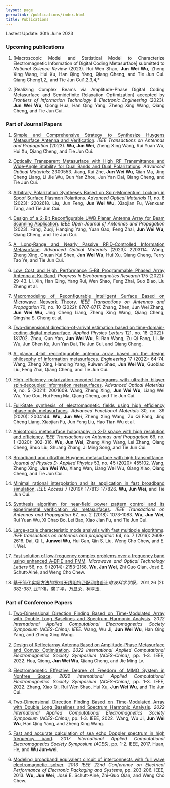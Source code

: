 ```yaml
---
layout: page
permalink: /publications/index.html
title: Publications
---
```

<style>body {text-align: justify}</style>

Lastest Update: 30th June 2023&nbsp;

### Upcoming publications

1. [Macroscopic Model and Statistical Model to Characterize Electromagnetic Information of Digital Coding Metasurface] submitted to *National Science Review* (2023). Rui Wen Shao, **Jun Wei Wu**, Zheng Xing Wang, Hui Xu, Han Qing Yang, Qiang Cheng, and Tie Jun Cui.
Qiang Cheng1,2,, and Tie Jun Cui1,2,3,4,*

2. [Realizing Complex Beams via Amplitude-Phase Digital Coding Metasurface and Semidefinite Relaxation Optimization] accepted by *Frontiers of Information Technology & Electronic Engineering* (2023). **Jun Wei Wu**, Qiong Hua, Han Qing Yang, Zheng Xing Wang, Qiang Cheng, and Tie Jun Cui.


### Part of Journal Papers

1. [Simple and Comprehensive Strategy to Synthesize Huygens Metasurface Antenna and Verification](https://ieeexplore.ieee.org/abstract/document/10147911/). *IEEE Transactions on Antennas and Propagation* (2023). **Wu, Jun Wei**, Zheng Xing Wang, Rui Yuan Wu, Hui Xu, Qiang Cheng, and Tie Jun Cui. 

2. [Optically Transparent Metasurface with High RF Transmittance and Wide‐Angle Stability for Dual Bands and Dual Polarizations](https://onlinelibrary.wiley.com/doi/abs/10.1002/adom.202300553). *Advanced Optical Materials*: 2300553. Jiang, Rui Zhe, **Jun Wei Wu**, Qian Ma, Jing Cheng Liang, Li Jie Wu, Qun Yan Zhou, Jun Yan Dai, Qiang Cheng, and Tie Jun Cui.

4. [Arbitrary Polarization Syntheses Based on Spin‐Momentum Locking in Spoof Surface Plasmon Polaritons](https://onlinelibrary.wiley.com/doi/abs/10.1002/adom.202202618). *Advanced Optical Materials* 11, no. 8 (2023): 2202618. Liu, Jun Feng, **Jun Wei Wu**, Xiaojian Fu, Wenxuan Tang, and Tie Jun Cui. 

4. [Design of a 2-Bit Reconfigurable UWB Planar Antenna Array for Beam Scanning Application](https://ieeexplore.ieee.org/abstract/document/10008041/). *IEEE Open Journal of Antennas and Propagation* (2023). Fang, Zuqi, Hanqing Yang, Yuan Gao, Feng Zhai, **Jun Wei Wu**, Qiang Cheng, and Tie Jun Cui. 

6. [A Long‐Range and Nearly Passive RFID‐Controlled Information Metasurface](https://onlinelibrary.wiley.com/doi/abs/10.1002/adom.202203114). *Advanced Optical Materials* (2023): 2203114. Wang, Zheng Xing, Chuan Kui Shen, **Jun Wei Wu**, Hui Xu, Qiang Cheng, Terry Tao Ye, and Tie Jun Cui. 

3. [Low Cost and High Performance 5-Bit Programmable Phased Array Antenna at Ku-Band](https://www.jpier.org/PIER/pier.php?paper=22052806). *Progress In Electromagnetics Research* 175 (2022): 29-43. Li, Xin, Han Qing, Yang Rui, Wen Shao, Feng Zhai, Guo Biao, Liu Zheng et al.

4. [Macromodeling of Reconfigurable Intelligent Surface Based on Microwave Network Theory](https://ieeexplore.ieee.org/abstract/document/9818951/). *IEEE Transactions on Antennas and Propagation* 70, no. 10 (2022): 8707-8717. Zhang, Zhen, Jun Wei Zhang, **Jun Wei Wu**, Jing Cheng Liang, Zheng Xing Wang, Qiang Cheng, Qingsha S. Cheng et al.

5. [Two-dimensional direction-of-arrival estimation based on time-domain-coding digital metasurface](https://aip.scitation.org/doi/abs/10.1063/5.0124291). *Applied Physics Letters* 121, no. 18 (2022): 181702. Zhou, Qun Yan, **Jun Wei Wu**, Si Ran Wang, Zu Qi Fang, Li Jie Wu, Jun Chen Ke, Jun Yan Dai, Tie Jun Cui, and Qiang Cheng. 

6. [A planar 4-bit reconfigurable antenna array based on the design philosophy of information metasurfaces](https://www.sciencedirect.com/science/article/pii/S2095809922004842). *Engineering* 17 (2022): 64-74. Wang, Zheng Xing, Hanqing Yang, Ruiwen Shao, **Jun Wei Wu**, Guobiao Liu, Feng Zhai, Qiang Cheng, and Tie Jun Cui. 

1. [High efficiency polarization‐encoded holograms with ultrathin bilayer spin‐decoupled information metasurfaces](https://onlinelibrary.wiley.com/doi/abs/10.1002/adom.202001609). *Advanced Optical Materials* 9, no. 5 (2021): 2001609. Wang, Zheng Xing, **Jun Wei Wu**, Liang Wei Wu, Yue Gou, Hui Feng Ma, Qiang Cheng, and Tie Jun Cui. 

7. [Full‐State synthesis of electromagnetic fields using high efficiency phase‐only metasurfaces](https://onlinelibrary.wiley.com/doi/abs/10.1002/adfm.202004144). *Advanced Functional Materials* 30, no. 39 (2020): 2004144. **Wu, Jun Wei**, Zheng Xing Wang, Zu Qi Fang, Jing Cheng Liang, Xiaojian Fu, Jun Feng Liu, Hao Tian Wu et al. 

9. [Anisotropic metasurface holography in 3-D space with high resolution and efficiency](https://ieeexplore.ieee.org/abstract/document/9142349/). *IEEE Transactions on Antennas and Propagation* 69, no. 1 (2020): 302-316. **Wu, Jun Wei**, Zheng Xing Wang, Lei Zhang, Qiang Cheng, Shuo Liu, Shuang Zhang, Ji Ming Song, and Tie Jun Cui. 

1. [Broadband and ultrathin Huygens metasurface with high transmittance](https://iopscience.iop.org/article/10.1088/1361-6463/aba460/meta). *Journal of Physics D: Applied Physics* 53, no. 45 (2020): 455102. Wang, Zheng Xing, **Jun Wei Wu**, Xiang Wan, Liang Wei Wu, Qiang Xiao, Qiang Cheng, and Tie Jun Cui. 
 
10. [Minimal rational interpolation and its application in fast broadband simulation](https://ieeexplore.ieee.org/abstract/document/8928585/). *IEEE Access* 7 (2019): 177813-177826. **Wu, Jun Wei**, and Tie Jun Cui. 

8. [Synthesis algorithm for near-field power pattern control and its experimental verification via metasurfaces](https://ieeexplore.ieee.org/abstract/document/8542678/). *IEEE Transactions on Antennas and Propagation* 67, no. 2 (2018): 1073-1083. **Wu, Jun Wei**, Rui Yuan Wu, Xi Chao Bo, Lei Bao, Xiao Jian Fu, and Tie Jun Cui. 

1. [Large-scale characteristic mode analysis with fast multipole algorithms](https://ieeexplore.ieee.org/abstract/document/7399686/). *IEEE transactions on antennas and propagation* 64, no. 7 (2016): 2608-2616. Dai, Qi I., **Junwei Wu**, Hui Gan, Qin S. Liu, Weng Cho Chew, and E. I. Wei. 
 
11. [Fast solution of low‐frequency complex problems over a frequency band using enhanced A‐EFIE and FMM](https://onlinelibrary.wiley.com/doi/abs/10.1002/mop.28528). *Microwave and Optical Technology Letters* 56, no. 9 (2014): 2153-2158. **Wu, Jun Wei**, Zhi Guo Qian, José E. Schutt‐Ainé, and Weng Cho Chew. 

12. [基于简化实频方法的宽带天线阻抗匹配网络设计](http://www.cjors.cn/article/id/1370)*电波科学学报*，2011,26 (2): 382-387. 武军伟，龚子平，万显荣，柯亨玉.

### Part of Conference Papers

1. [Two-Dimensional Direction Finding Based on Time-Modulated Array with Double Long Baselines and Spectrum Harmonic Analysis](https://ieeexplore.ieee.org/abstract/document/10065308). *2022 International Applied Computational Electromagnetics Society Symposium (ACES-China). IEEE.* Wang, Wu Ji, **Jun Wei Wu**, Han Qing Yang, and Zheng Xing Wang.

2. [Design of Reflectarray Antenna Based on Amplitude-Phase Metasurface and Convex Optimization](https://ieeexplore.ieee.org/abstract/document/10065261/). *2022 International Applied Computational Electromagnetics Society Symposium (ACES-China)*, pp. 1-3. IEEE, 2022. Hua, Qiong, **Jun Wei Wu**, Qiang Cheng, and Jie Ming Lv. 

4. [Electromagnetic Effective Degree of Freedom of MIMO System in Nonfree Space](https://ieeexplore.ieee.org/abstract/document/10064722/). *2022 International Applied Computational Electromagnetics Society Symposium (ACES-China)*, pp. 1-3. IEEE, 2022. Zhang, Xiao Qi, Rui Wen Shao, Hui Xu, **Jun Wei Wu**, and Tie Jun Cui. 

5. [Two-Dimensional Direction Finding Based on Time-Modulated Array with Double Long Baselines and Spectrum Harmonic Analysis](https://ieeexplore.ieee.org/abstract/document/10065308/). *2022 International Applied Computational Electromagnetics Society Symposium (ACES-China)*, pp. 1-3. IEEE, 2022. Wang, Wu Ji, **Jun Wei Wu**, Han Qing Yang, and Zheng Xing Wang. 

3. [Fast and accurate calculation of sea echo Doppler spectrum in high frequency band](https://ieeexplore.ieee.org/abstract/document/8051911/). *2017 International Applied Computational Electromagnetics Society Symposium (ACES)*, pp. 1-2. IEEE, 2017. Huan, He, and **Wu Jun-wei**. 

2. [Modeling broadband equivalent circuit of interconnects with full wave electromagnetic solver](https://ieeexplore.ieee.org/abstract/document/6703499/). *2013 IEEE 22nd Conference on Electrical Performance of Electronic Packaging and Systems*, pp. 203-206. IEEE, 2013. **Wu, Jun Wei**, José E. Schutt-Ainé, Zhi-Guo Qian, and Weng Cho Chew. 
